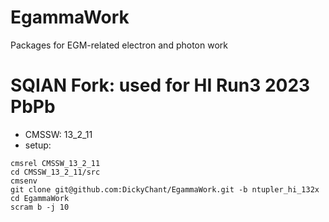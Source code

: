 # EgammaWork
Packages for EGM-related electron and photon work

# SQIAN Fork: used for HI Run3 2023 PbPb

- CMSSW: 13_2_11
- setup:
```{bash}
cmsrel CMSSW_13_2_11
cd CMSSW_13_2_11/src
cmsenv
git clone git@github.com:DickyChant/EgammaWork.git -b ntupler_hi_132x
cd EgammaWork
scram b -j 10
```
